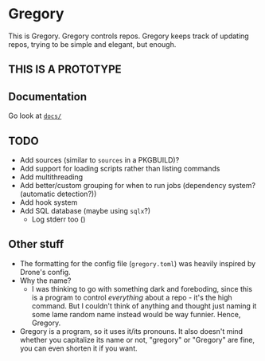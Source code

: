 # Gregory

This is Gregory. Gregory controls repos. Gregory keeps track of updating repos, trying to be simple and elegant, but enough.

## THIS IS A PROTOTYPE

## Documentation

Go look at [`docs/`](/docs/)

## TODO

- Add sources (similar to `sources` in a PKGBUILD)?
- Add support for loading scripts rather than listing commands
- Add multithreading
- Add better/custom grouping for when to run jobs (dependency system? (automatic detection?))
- Add hook system
- Add SQL database (maybe using `sqlx`?)
  - Log stderr too ()

## Other stuff

- The formatting for the config file (`gregory.toml`) was heavily inspired by Drone's config.
- Why the name?
  - I was thinking to go with something dark and foreboding, since this is a program to control *everything* about a repo - it's the high command. But I couldn't think of anything and thought just naming it some lame random name instead would be way funnier. Hence, Gregory.
- Gregory is a program, so it uses it/its pronouns. It also doesn't mind whether you capitalize its name or not, "gregory" or "Gregory" are fine, you can even shorten it if you want.
